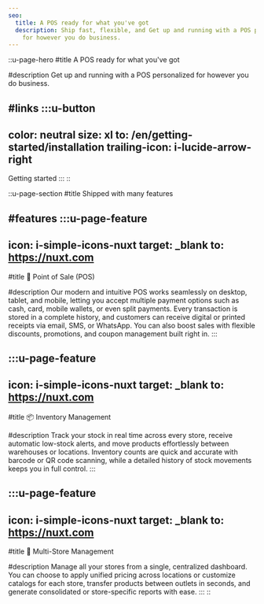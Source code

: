 ```yaml
---
seo:
  title: A POS ready for what you've got
  description: Ship fast, flexible, and Get up and running with a POS personalized
    for however you do business.
---
```


::u-page-hero
#title
A POS ready for what you've got

#description
Get up and running with a POS personalized for however you do business.

#links
  :::u-button
  ---
  color: neutral
  size: xl
  to: /en/getting-started/installation
  trailing-icon: i-lucide-arrow-right
  ---
  Getting started
  :::
::

::u-page-section
#title
Shipped with many features

#features
  :::u-page-feature
  ---
  icon: i-simple-icons-nuxt
  target: _blank
  to: https://nuxt.com
  ---
  #title
  🛒 Point of Sale (POS)
  
  #description
  Our modern and intuitive POS works seamlessly on desktop, tablet, and mobile, letting you accept multiple payment options such as cash, card, mobile wallets, or even split payments. Every transaction is stored in a complete history, and customers can receive digital or printed receipts via email, SMS, or WhatsApp. You can also boost sales with flexible discounts, promotions, and coupon management built right in.
  :::

  :::u-page-feature
  ---
  icon: i-simple-icons-nuxt
  target: _blank
  to: https://nuxt.com
  ---
  #title
  📦 Inventory Management
  
  #description
  Track your stock in real time across every store, receive automatic low-stock alerts, and move products effortlessly between warehouses or locations. Inventory counts are quick and accurate with barcode or QR code scanning, while a detailed history of stock movements keeps you in full control.
  :::

  :::u-page-feature
  ---
  icon: i-simple-icons-nuxt
  target: _blank
  to: https://nuxt.com
  ---
  #title
  🏬 Multi-Store Management
  
  #description
  Manage all your stores from a single, centralized dashboard. You can choose to apply unified pricing across locations or customize catalogs for each store, transfer products between outlets in seconds, and generate consolidated or store-specific reports with ease.
  :::
::
